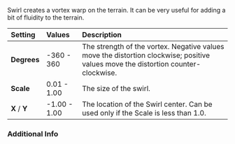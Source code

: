 Swirl creates a vortex warp on the terrain. It can be very useful for adding a bit of fluidity to the terrain.

| Setting       | Values       | Description                                                                                                                       |
| :------------ | :----------- | :-------------------------------------------------------------------------------------------------------------------------------- |
| **Degrees**   | -360 - 360   | The strength of the vortex. Negative values move the distortion clockwise; positive values move the distortion counter-clockwise. |
| **Scale**     | 0.01 - 1.00  | The size of the swirl.                                                                                                            |
| **X** / **Y** | -1.00 - 1.00 | The location of the Swirl center. Can be used only if the Scale is less than 1.0.                                                 |

### Additional Info

